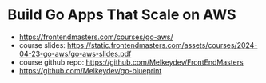 # Build Go Apps That Scale on AWS

* <https://frontendmasters.com/courses/go-aws/>
* course slides: <https://static.frontendmasters.com/assets/courses/2024-04-23-go-aws/go-aws-slides.pdf>
* course github repo: <https://github.com/Melkeydev/FrontEndMasters>
* <https://github.com/Melkeydev/go-blueprint>